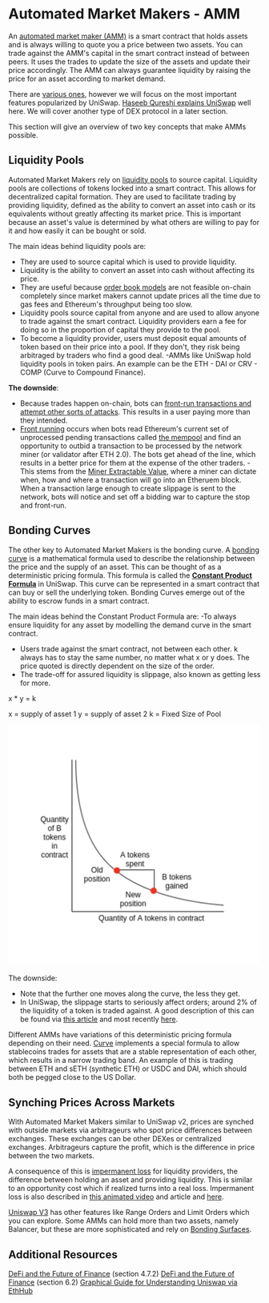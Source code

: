 # Automated Market Makers - AMM

An [automated market maker (AMM)](https://academy.binance.com/en/articles/what-is-an-automated-market-maker-amm) is a smart contract that holds assets and is always willing to quote you a price between two assets. You can trade against the AMM's capital in the smart contract instead of between peers. It uses the trades to update the size of the assets and update their price accordingly. The AMM can always guarantee liquidity by raising the price for an asset according to market demand.

There are [various ones](https://cipher.substack.com/p/an-introduction-to-automated-market), however we will focus on the most important features popularized by UniSwap. [Haseeb Qureshi explains UniSwap](https://medium.com/dragonfly-research/what-explains-the-rise-of-amms-7d008af1c399) well here. We will cover another type of DEX protocol in a later section.

This section will give an overview of two key concepts that make AMMs possible.

## Liquidity Pools

Automated Market Makers rely on [liquidity pools](https://finematics.com/liquidity-pools-explained/) to source capital. Liquidity pools are collections of tokens locked into a smart contract. This allows for decentralized capital formation. They are used to facilitate trading by providing liquidity, defined as the ability to convert an asset into cash or its equivalents without greatly affecting its market price. This is important because an asset's value is determined by what others are willing to pay for it and how easily it can be bought or sold.

The main ideas behind liquidity pools are:

- They are used to source capital which is used to provide liquidity.
- Liquidity is the ability to convert an asset into cash without affecting its price.
- They are useful because [order book models](https://www.investopedia.com/terms/o/order-book.asp) are not feasible on-chain completely since market makers cannot update prices all the time due to gas fees and Ethereum's throughput being too slow.
- Liquidity pools source capital from anyone and are used to allow anyone to trade against the smart contract. Liquidity providers earn a fee for doing so in the proportion of capital they provide to the pool.
- To become a liquidity provider, users must deposit equal amounts of token based on their price into a pool. If they don't, they risk being arbitraged by traders who find a good deal.
  -AMMs like UniSwap hold liquidity pools in token pairs. An example can be the ETH - DAI or CRV - COMP (Curve to Compound Finance).

**The downside**:

- Because trades happen on-chain, bots can [front-run transactions and attempt other sorts of attacks](https://coinmarketcap.com/alexandria/glossary/front-running). This results in a user paying more than they intended.
- [Front running](https://www.youtube.com/watch?v=Wd0at2Pu6xY) occurs when bots read Ethereum's current set of unprocessed pending transactions called [the mempool](https://www.blocknative.com/blog/mempool-intro) and find an opportunity to outbid a transaction to be processed by the network miner (or validator after ETH 2.0). The bots get ahead of the line, which results in a better price for them at the expense of the other traders.
  -This stems from the [Miner Extractable Value](https://research.paradigm.xyz/MEV), where a miner can dictate when, how and where a transaction will go into an Etheruem block. When a transaction large enough to create slippage is sent to the network, bots will notice and set off a bidding war to capture the stop and front-run.

## Bonding Curves

The other key to Automated Market Makers is the bonding curve. A [bonding curve](https://yos.io/2018/11/10/bonding-curves/) is a mathematical formula used to describe the relationship between the price and the supply of an asset. This can be thought of as a deterministic pricing formula. This formula is called the [**Constant Product Formula**](https://medium.com/bollinger-investment-group/constant-function-market-makers-defis-zero-to-one-innovation-968f77022159) in UniSwap. This curve can be represented in a smart contract that can buy or sell the underlying token. Bonding Curves emerge out of the ability to escrow funds in a smart contract.

The main ideas behind the Constant Product Formula are:
-To always ensure liquidity for any asset by modelling the demand curve in the smart contract.

- Users trade against the smart contract, not between each other.
  k always has to stay the same number, no matter what x or y does. The price quoted is directly dependent on the size of the order.
- The trade-off for assured liquidity is slippage, also known as getting less for more.

x \* y = k

x = supply of asset 1
y = supply of asset 2
k = Fixed Size of Pool

![](../../../img/S05/uniswap-market-graph.png)

The downside:

- Note that the further one moves along the curve, the less they get.
- In UniSwap, the slippage starts to seriously affect orders; around 2% of the liquidity of a token is traded against. A good description of this can be found via [this article](https://medium.com/scalar-capital/uniswap-a-unique-exchange-f4ef44f807bf) and most recently [here](https://research.paradigm.xyz/amm-price-impact).

Different AMMs have variations of this deterministic pricing formula depending on their need. [Curve](https://curve.readthedocs.io/exchange-overview.html) implements a special formula to allow stablecoins trades for assets that are a stable representation of each other, which results in a narrow trading band. An example of this is trading between ETH and sETH (synthetic ETH) or USDC and DAI, which should both be pegged close to the US Dollar.

## Synching Prices Across Markets

With Automated Market Makers similar to UniSwap v2, prices are synched with outside markets via arbitrageurs who spot price differences between exchanges. These exchanges can be other DEXes or centralized exchanges. Arbitrageurs capture the profit, which is the difference in price between the two markets.

A consequence of this is [impermanent loss](https://coinmarketcap.com/alexandria/glossary/impermanent-loss) for liquidity providers, the difference between holding an asset and providing liquidity. This is similar to an opportunity cost which if realized turns into a real loss. Impermanent loss is also described in [this animated video](https://finematics.com/impermanent-loss-explained/) and article and [here](https://academy.binance.com/en/articles/impermanent-loss-explained).

[Uniswap V3](https://finematics.com/uniswap-v3-explained/) has other features like Range Orders and Limit Orders which you can explore. Some AMMs can hold more than two assets, namely Balancer, but these are more sophisticated and rely on [Bonding Surfaces](https://medium.com/balancer-protocol/bonding-surfaces-balancer-protocol-ff6d3d05d577).

## Additional Resources

[DeFi and the Future of Finance](https://poseidon01.ssrn.com/delivery.php?ID=468065099084001018003001097015123074002033009058089053073089097071090006069068127090056119012045118056006023019023064027115112050004033058059085029023094127080025065057006114025116096023021080002103109117106113005025070080109097094005091097004025&EXT=pdf&INDEX=TRUE) (section 4.7.2)
[DeFi and the Future of Finance](https://poseidon01.ssrn.com/delivery.php?ID=468065099084001018003001097015123074002033009058089053073089097071090006069068127090056119012045118056006023019023064027115112050004033058059085029023094127080025065057006114025116096023021080002103109117106113005025070080109097094005091097004025&EXT=pdf&INDEX=TRUE) (section 6.2)
[Graphical Guide for Understanding Uniswap via EthHub](https://docs.ethhub.io/guides/graphical-guide-for-understanding-uniswap/)
